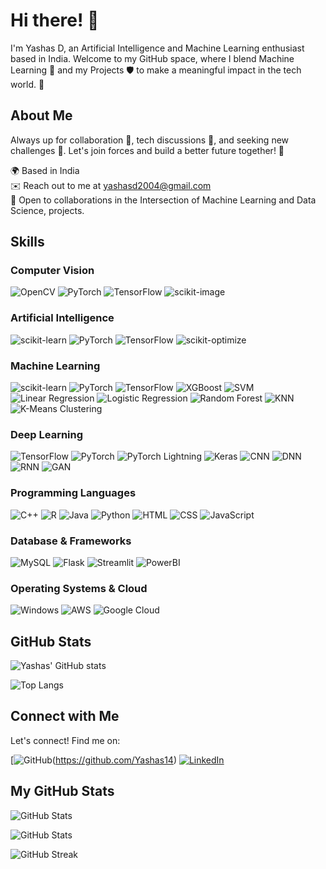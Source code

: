 # Hi there! 👋

I'm Yashas D, an Artificial Intelligence and Machine Learning enthusiast based in India. Welcome to my GitHub space, where I blend Machine Learning 🔬 and my Projects 🛡️ to make a meaningful impact in the tech world. 🚀

## About Me

Always up for collaboration 🤝, tech discussions 💬, and seeking new challenges 💯. Let's join forces and build a better future together! 🤝

🌍 Based in India  
✉️ Reach out to me at [yashasd2004@gmail.com](mailto:yashasd2004@gmail.com)  
🤝 Open to collaborations in the Intersection of Machine Learning and Data Science, projects.

## Skills

### Computer Vision
![OpenCV](https://img.shields.io/badge/OpenCV-%23FFBB00.svg?style=for-the-badge&logo=opencv&logoColor=white)
![PyTorch](https://img.shields.io/badge/PyTorch-%23EE4C2C.svg?style=for-the-badge&logo=pytorch&logoColor=white)
![TensorFlow](https://img.shields.io/badge/TensorFlow-%23FF6F00.svg?style=for-the-badge&logo=tensorflow&logoColor=white)
![scikit-image](https://img.shields.io/badge/scikit--image-%23008080.svg?style=for-the-badge&logo=scikit-image&logoColor=white)

### Artificial Intelligence
![scikit-learn](https://img.shields.io/badge/scikit--learn-%23F7931E.svg?style=for-the-badge&logo=scikit-learn&logoColor=white)
![PyTorch](https://img.shields.io/badge/PyTorch-%23EE4C2C.svg?style=for-the-badge&logo=pytorch&logoColor=white)
![TensorFlow](https://img.shields.io/badge/TensorFlow-%23FF6F00.svg?style=for-the-badge&logo=tensorflow&logoColor=white)
![scikit-optimize](https://img.shields.io/badge/scikit--optimize-%23008080.svg?style=for-the-badge&logo=scikit-optimize&logoColor=white)

### Machine Learning
![scikit-learn](https://img.shields.io/badge/scikit--learn-%23F7931E.svg?style=for-the-badge&logo=scikit-learn&logoColor=white)
![PyTorch](https://img.shields.io/badge/PyTorch-%23EE4C2C.svg?style=for-the-badge&logo=pytorch&logoColor=white)
![TensorFlow](https://img.shields.io/badge/TensorFlow-%23FF6F00.svg?style=for-the-badge&logo=tensorflow&logoColor=white)
![XGBoost](https://img.shields.io/badge/XGBoost-%23FFBB00.svg?style=for-the-badge&logo=xgboost&logoColor=white)
![SVM](https://img.shields.io/badge/SVM-%23008080.svg?style=for-the-badge&logo=svm&logoColor=white)
![Linear Regression](https://img.shields.io/badge/Linear%20Regression-%23008080.svg?style=for-the-badge&logo=linear-regression&logoColor=white)
![Logistic Regression](https://img.shields.io/badge/Logistic%20Regression-%23008080.svg?style=for-the-badge&logo=logistic-regression&logoColor=white)
![Random Forest](https://img.shields.io/badge/Random%20Forest-%23008080.svg?style=for-the-badge&logo=random-forest&logoColor=white)
![KNN](https://img.shields.io/badge/KNN-%23008080.svg?style=for-the-badge&logo=knn&logoColor=white)
![K-Means Clustering](https://img.shields.io/badge/K--Means%20Clustering-%23008080.svg?style=for-the-badge&logo=k-means-clustering&logoColor=white)

### Deep Learning
![TensorFlow](https://img.shields.io/badge/TensorFlow-%23FF6F00.svg?style=for-the-badge&logo=tensorflow&logoColor=white)
![PyTorch](https://img.shields.io/badge/PyTorch-%23EE4C2C.svg?style=for-the-badge&logo=pytorch&logoColor=white)
![PyTorch Lightning](https://img.shields.io/badge/PyTorch%20Lightning-%23EE4C2C.svg?style=for-the-badge&logo=pytorch-lightning&logoColor=white)
![Keras](https://img.shields.io/badge/Keras-%23D00000.svg?style=for-the-badge&logo=keras&logoColor=white)
![CNN](https://img.shields.io/badge/CNN-%23008080.svg?style=for-the-badge&logo=cnn&logoColor=white)
![DNN](https://img.shields.io/badge/DNN-%23008080.svg?style=for-the-badge&logo=dnn&logoColor=white)
![RNN](https://img.shields.io/badge/RNN-%23008080.svg?style=for-the-badge&logo=rnn&logoColor=white)
![GAN](https://img.shields.io/badge/GAN-%23008080.svg?style=for-the-badge&logo=gan&logoColor=white)

### Programming Languages
![C++](https://img.shields.io/badge/C%2B%2B-%2300599C.svg?style=for-the-badge&logo=c%2B%2B&logoColor=white)
![R](https://img.shields.io/badge/R-%23276DC3.svg?style=for-the-badge&logo=r&logoColor=white)
![Java](https://img.shields.io/badge/Java-%23007396.svg?style=for-the-badge&logo=java&logoColor=white)
![Python](https://img.shields.io/badge/Python-%233776AB.svg?style=for-the-badge&logo=python&logoColor=white)
![HTML](https://img.shields.io/badge/HTML-%23E34F26.svg?style=for-the-badge&logo=html5&logoColor=white)
![CSS](https://img.shields.io/badge/CSS-%231572B6.svg?style=for-the-badge&logo=css3&logoColor=white)
![JavaScript](https://img.shields.io/badge/JavaScript-%23F7DF1E.svg?style=for-the-badge&logo=javascript&logoColor=black)

### Database & Frameworks
![MySQL](https://img.shields.io/badge/MySQL-%2300f.svg?style=for-the-badge&logo=mysql&logoColor=white)
![Flask](https://img.shields.io/badge/Flask-%23000.svg?style=for-the-badge&logo=flask&logoColor=white)
![Streamlit](https://img.shields.io/badge/Streamlit-%23FF4B4B.svg?style=for-the-badge&logo=streamlit&logoColor=white)
![PowerBI](https://img.shields.io/badge/PowerBI-%23F2C811.svg?style=for-the-badge&logo=power-bi&logoColor=white)

### Operating Systems & Cloud
![Windows](https://img.shields.io/badge/Windows-%230078D6.svg?style=for-the-badge&logo=windows&logoColor=white)
![AWS](https://img.shields.io/badge/Amazon%20AWS-%23232F3E.svg?style=for-the-badge&logo=amazon-aws&logoColor=white)
![Google Cloud](https://img.shields.io/badge/Google%20Cloud-%234285F4.svg?style=for-the-badge&logo=google-cloud&logoColor=white)
 
## GitHub Stats

![Yashas' GitHub stats](https://github-readme-stats.vercel.app/api?username=Yashas14&show_icons=true&theme=radical)

![Top Langs](https://github-readme-stats.vercel.app/api/top-langs/?username=Yashas14&layout=compact&theme=radical)

## Connect with Me

Let's connect! Find me on:

[![GitHub](https://img.shields.io/badge/GitHub-%2312100E.svg?style=for-the-badge&logo=github&logoColor=white)(https://github.com/Yashas14)
[![LinkedIn](https://img.shields.io/badge/LinkedIn-%230077B5.svg?style=for-the-badge&logo=linkedin&logoColor=white)](https://www.linkedin.com/in/yashasd2004/)

## My GitHub Stats

![GitHub Stats](https://github-readme-stats.vercel.app/api?username=Yashas14&show_icons=true&theme=dark)

![GitHub Stats](https://github-readme-stats.vercel.app/api?username=Yashas14&show_icons=true&theme=dark)

![GitHub Streak](https://github-readme-streak-stats.herokuapp.com/?user=Yashas14&theme=dark)


